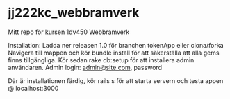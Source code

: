 # jj222kc_webbramverk
Mitt repo för kursen 1dv450 Webbramverk

Installation:
Ladda ner releasen 1.0 för branchen tokenApp eller clona/forka
Navigera till mappen och kör bundle install för att säkerställa att alla gems finns tillgängliga. Kör sedan rake db:setup för att installera admin användaren. Admin login:
admin@site.com, password

Där är installationen färdig, kör rails s för att starta servern och testa appen @ localhost:3000
